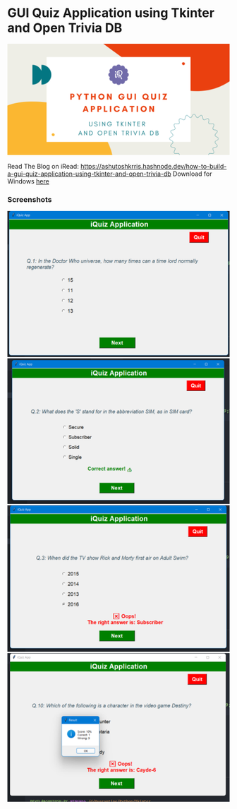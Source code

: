 # GUI Quiz Application using Tkinter and Open Trivia DB

![Banner](images/banner.png)

Read The Blog on iRead: https://ashutoshkrris.hashnode.dev/how-to-build-a-gui-quiz-application-using-tkinter-and-open-trivia-db
Download for Windows [here](https://github.com/ashutoshkrris/GUI-Quiz-Tkinter/raw/master/quiz.exe)


### Screenshots

![Screenshot 1](images/ss1.png)
<br>
![Screenshot 2](images/ss2.png)
<br>
![Screenshot 3](images/ss3.png)
<br>
![Screenshot 4](images/ss4.png)
